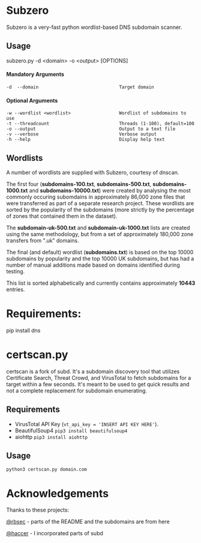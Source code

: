 Subzero
======

Subzero is a very-fast python wordlist-based DNS subdomain scanner.

Usage
-----

subzero.py -d \<domain\> -o \<output\> [OPTIONS]

#### Mandatory Arguments
	-d  --domain                              Target domain

#### Optional Arguments
	-w --wordlist <wordlist>                  Wordlist of subdomains to use
	-t --threadcount                          Threads (1-100), default=100
	-o --output                               Output to a text file
	-v --verbose                              Verbose output
	-h --help                                 Display help text

Wordlists
---------

A number of wordlists are supplied with Subzero, courtesy of dnscan.

The first four (**subdomains-100.txt**, **subdomains-500.txt**, **subdomains-1000.txt** and **subdomains-10000.txt**) were created by analysing the most commonly occuring subomdains in approximately 86,000 zone files that were transferred as part of a separate research project. These wordlists are sorted by the popularity of the subdomains (more strictly by the percentage of zones that contained them in the dataset).

The **subdomain-uk-500.txt** and **subdomain-uk-1000.txt** lists are created using the same methodology, but from a set of approximately 180,000 zone transfers from ".uk" domains.

The final (and default) wordlist (**subdomains.txt**) is based on the top 10000 subdomains by popularity and the top 10000 UK subdomains, but has had a number of manual additions made based on domains identified during testing.

This list is sorted alphabetically and currently contains approximately **10443** entries.

# Requirements: 

pip install dns



# certscan.py
certscan is a fork of subd. It's a subdomain discovery tool that utilizes Certificate Search, Threat Crowd, and VirusTotal to fetch subdomains for a target within a few seconds. It's meant to be used to get quick results and not a complete replacement for subdomain enumerating.

## Requirements
- VirusTotal API Key (`vt_api_key = 'INSERT API KEY HERE'`).
- BeautifulSoup4 `pip3 install beautifulsoup4`
- aiohttp `pip3 install aiohttp`

## Usage
	python3 certscan.py domain.com
	
	

# Acknowledgements 

Thanks to these projects:

[@rbsec](http://github.com/rbsec/dnscan) - parts of the README and the subdomains are from here

[@haccer](https://github.com/haccer/subd/blob/0c4f1c7880cbd3b2d74d046971f042cfc4a12781/subd.py) - I incorporated parts of subd
